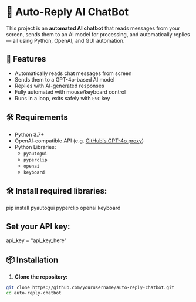 # 🤖 Auto-Reply AI ChatBot

This project is an **automated AI chatbot** that reads messages from your screen, sends them to an AI model for processing, and automatically replies — all using Python, OpenAI, and GUI automation.

## 🚀 Features

- Automatically reads chat messages from screen
- Sends them to a GPT-4o-based AI model
- Replies with AI-generated responses
- Fully automated with mouse/keyboard control
- Runs in a loop, exits safely with `ESC` key

## 🛠️ Requirements

- Python 3.7+
- OpenAI-compatible API (e.g. [GitHub's GPT-4o proxy](https://models.github.ai))
- Python Libraries:
  - `pyautogui`
  - `pyperclip`
  - `openai`
  - `keyboard`
    
## 🛠️ Install required libraries:
pip install pyautogui pyperclip openai keyboard

## Set your API key:
api_key = "api_key_here"

## 📦 Installation

1. **Clone the repository:**

```bash
git clone https://github.com/yourusername/auto-reply-chatbot.git
cd auto-reply-chatbot
